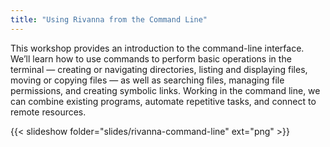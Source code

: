 ```yaml
---
title: "Using Rivanna from the Command Line"
---
```

This workshop provides an introduction to the command-line interface. We’ll learn how to use commands to perform basic operations in the terminal — creating or navigating directories, listing and displaying files, moving or copying files — as well as searching files, managing file permissions, and creating symbolic links. Working in the command line, we can combine existing programs, automate repetitive tasks, and connect to remote resources.

{{< slideshow folder="slides/rivanna-command-line" ext="png" >}}
